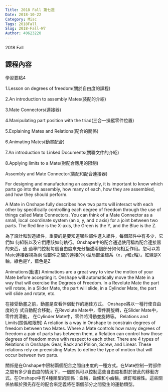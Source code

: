 ```yaml
---
Title: 2018 Fall 第七週
Date: 2018-10-22
Category: Misc
Tags: 2018Fall
Slug: 2018-Fall-W7
Author: 40623220
---
```


2018 Fall 

<!-- PELICAN_END_SUMMARY -->

課程內容
----
學習要點4

1.Lesson on degrees of freedom(關於自由度的課程)

2.An introduction to assembly Mates(裝配的介紹)

3.Mate Connectors(連接器)

4.Manipulating part position with the triad(三合一操縱零件位置)

5.Explaining Mates and Relations(配合的關係)

6.Animating Mates(動畫配合)

7.An introduction to Linked Documents(關聯文件的介紹)

8.Applying limits to a Mate(對配合應用的限制)


Assembly and Mate Connector(裝配和配合連接器)

For designing and manufacturing an assembly, it is important to know which parts go into the assembly, how many of each, how they are assembled, and how they should perform. 

A Mate in Onshape fully describes how two parts will interact with each other by specifically controlling each degree of freedom through the use of things called Mate Connectors. You can think of a Mate Connector as a small, local coordinate system (an x, y, and z axis) for a joint between two parts. The Red line is the X-axis, the Green is the Y, and the Blue is the Z.

為了設計和製造組件，重要的是要知道哪些部件進入組件，每個部件中有多少，它們如
何組裝以及它們應該如何執行。Onshape中的配合通過使用稱為配合連接器的東西，通
過專門控制每個自由度來充分描述兩個部分如何相互作用。您可以將Mate連接器視為兩
個部件之間的連接的小型局部坐標系（x，y和z軸）。紅線是X軸，綠色是Y，藍色是Z
 
 Animations(動畫)
Animations are a great way to view the motion of your Mate before accepting it. Onshape will automatically move the Mate in a way that will exercise the Degrees of Freedom. In a Revolute Mate the part will rotate, in a Slider Mate, the part will slide, in a Cylinder Mate, the part will slide and rotate, etc.

在接受動畫之前，動畫是查看伴侶動作的絕佳方式。 Onshape將以一種行使自由度的方
式自動配合移動。在Revolute Mate中，零件將旋轉，在Slider Mate中，零件將滑動，
在Cylinder Mate中，零件將滑動並旋轉等。
Relations and Limits(關係和限制)
A relation is a way in Onshape to constrain degrees of freedom between two Mates. Where a Mate controls how many degrees of freedom a pair of parts has between them, a Relation can control how those degrees of freedom move with respect to each other. There are 4 types of Relations in Onshape: Gear, Rack and Pinion, Screw, and Linear. These relations rely on preexisting Mates to define the type of motion that will occur between two parts.

關係是在Onshape中限制兩個配合之間自由度的一種方式。在Mate控制一對部件之間有多少自由度的情況下，一個關係可以控制這些自由度相對於彼此的移動方式。在Onshape中有4種類型的關係：齒輪，齒條和小齒輪，螺釘和線性。這些關係依賴於預先存在的配合來定義將在兩個部分之間發生的運動類型。


